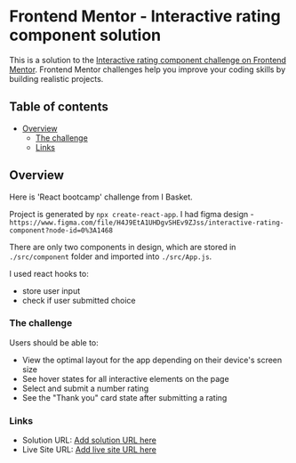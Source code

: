 # Frontend Mentor - Interactive rating component solution

This is a solution to the [Interactive rating component challenge on Frontend Mentor](https://www.frontendmentor.io/challenges/interactive-rating-component-koxpeBUmI). Frontend Mentor challenges help you improve your coding skills by building realistic projects.

## Table of contents

- [Overview](#overview)
  - [The challenge](#the-challenge)
  - [Links](#links)

## Overview

Here is 'React bootcamp' challenge from I Basket.

Project is generated by `npx create-react-app`.
I had figma design - `https://www.figma.com/file/H4J9EtA1UHDgvSHEv9ZJss/interactive-rating-component?node-id=0%3A1468`

There are only two components in design, which are stored in `./src/component` folder and imported into `./src/App.js`.

I used react hooks to:

- store user input
- check if user submitted choice

### The challenge

Users should be able to:

- View the optimal layout for the app depending on their device's screen size
- See hover states for all interactive elements on the page
- Select and submit a number rating
- See the "Thank you" card state after submitting a rating

### Links

- Solution URL: [Add solution URL here](https://github.com/DavitGe/react-bootcamp--component-rating)
- Live Site URL: [Add live site URL here](https://davitge.github.io/react-bootcamp--component-rating/)
